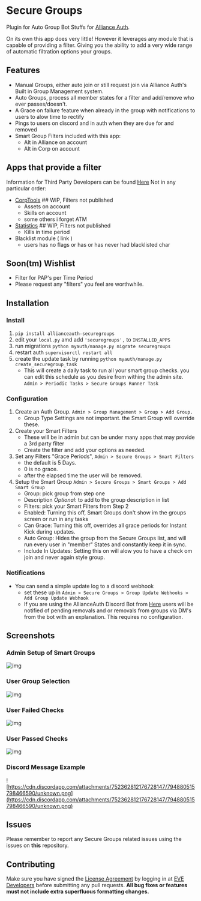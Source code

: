 # Secure Groups

Plugin for Auto Group Bot Stuffs for [Alliance Auth](https://gitlab.com/allianceauth/allianceauth).

On its own this app does very little! However it leverages any module that is capable of providing a filter. Giving you the ability to add a very wide range of automatic filtration options your groups.

## Features

- Manual Groups, either auto join or still request join via Alliance Auth's Built in Group Management system.
- Auto Groups, process all member states for a filter and add/remove who ever passes/doesn't.
- A Grace on failure feature when already in the group with notifications to users to alow time to rectify
- Pings to users on discord and in auth when they are due for and removed
- Smart Group Filters included with this app:
  - Alt in Alliance on account
  - Alt in Corp on account

## Apps that provide a filter

Information for Third Party Developers can be found [Here](https://github.com/pvyParts/allianceauth-secure-groups/blob/main/THRID_PARTY.md)
Not in any particular order:

- [CorpTools](https://github.com/pvyParts/allianceauth-corp-tools/) ## WIP, Filters not published
  - Assets on account
  - Skills on account
  - some others i forget ATM
- [Statistics](https://github.com/pvyParts/allianceauth-analitics) ## WIP, Filters not published
  - Kills in time period
- Blacklist module ( link )
  - users has no flags or has or has never had blacklisted char

## Soon(tm) Wishlist

- Filter for PAP's per Time Period
- Please request any "filters" you feel are worthwhile.

## Installation

### Install

1. `pip install allianceauth-securegroups`
2. edit your `local.py` amd add `'securegroups',` to `INSTALLED_APPS`
3. run migrations `python myauth/manage.py migrate securegroups`
4. restart auth `supervisorctl restart all`
5. create the update task by running `python myauth/manage.py create_securegroup_task`
    - This will create a daily task to run all your smart group checks. you can edit this schedule as you desire from withing the admin site. `Admin > Periodic Tasks > Secure Groups Runner Task`

### Configuration

1. Create an Auth Group. `Admin > Group Management > Group > Add Group.`
    - Group Type Settings are not important. the Smart Group will override these.
2. Create your Smart Filters
    - These will be in admin but can be under many apps that may provide a 3rd party filter
    - Create the filter and add your options as needed.
3. Set any Filters "Grace Periods", `Admin > Secure Groups > Smart Filters`
    - the default is 5 Days.
    - 0 is no grace.
    - after the elapsed time the user will be removed.
4. Setup the Smart Group `Admin > Secure Groups > Smart Groups > Add Smart Group`
    - Group: pick group from step one
    - Description *Optional*: to add to the group description in list
    - Filters: pick your Smart Filters from Step 2
    - Enabled: Turning this off, Smart Groups don't show im the groups screen or run in any tasks
    - Can Grace: Turning this off, overrides all grace periods for Instant Kick during updates.
    - Auto Group: Hides the group from the Secure Groups list, and will run every user in "member" States and constantly keep it in sync.
    - Include In Updates: Setting this on will alow you to have a check om join and never again style group.

### Notifications

- You can send a simple update log to a discord webhook
  - set these up in `Admin > Secure Groups > Group Update Webhooks > Add Group Update Webhook`
  - If you are using the AllianceAuth Discord Bot from [Here](link) users will be notified of pending removals and or removals from groups via DM's from the bot with an explanation. This requires no configuration.

## Screenshots

### Admin Setup of Smart Groups

![img](https://i.imgur.com/WzaI7bN.png)

### User Group Selection

![img](https://i.imgur.com/i4lMpLe.png)

### User Failed Checks

![img](https://i.imgur.com/04ewh1U.png)

### User Passed Checks

![img](https://i.imgur.com/3OloLdZ.png)

### Discord Message Example

![https://cdn.discordapp.com/attachments/752362812176728147/794880515798466590/unknown.png](https://cdn.discordapp.com/attachments/752362812176728147/794880515798466590/unknown.png)

## Issues

Please remember to report any Secure Groups related issues using the issues on **this** repository.

## Contributing

Make sure you have signed the [License Agreement](https://developers.eveonline.com/resource/license-agreement) by logging in at [EVE Developers](https://developers.eveonline.com) before submitting any pull requests. **All bug fixes or features must not include extra superfluous formatting changes.**
